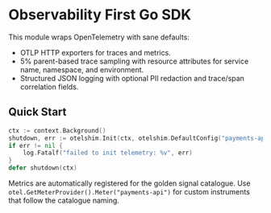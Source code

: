 # Observability First Go SDK

This module wraps OpenTelemetry with sane defaults:

- OTLP HTTP exporters for traces and metrics.
- 5% parent-based trace sampling with resource attributes for service name, namespace, and environment.
- Structured JSON logging with optional PII redaction and trace/span correlation fields.

## Quick Start

```go
ctx := context.Background()
shutdown, err := otelshim.Init(ctx, otelshim.DefaultConfig("payments-api"))
if err != nil {
    log.Fatalf("failed to init telemetry: %v", err)
}
defer shutdown(ctx)
```

Metrics are automatically registered for the golden signal catalogue. Use `otel.GetMeterProvider().Meter("payments-api")` for custom instruments that follow the catalogue naming.
